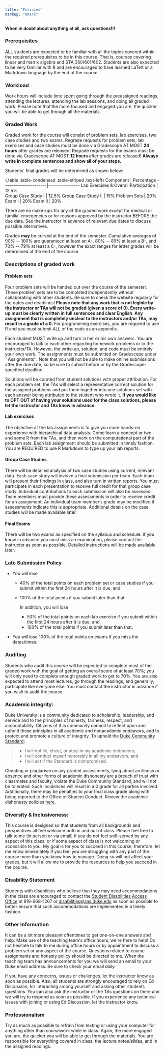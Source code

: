 ```yaml
---
title: "Policies"
markup: "mmark"
---
```


**When in doubt about anything at all, ask questions!!!**


### Prerequisites

ALL students are expected to be familiar with all the topics covered within the required prerequisites to be in this course. That is, courses covering linear and matrix algebra and STA 360/601/602. Students are also expected to be very familiar with R and are encouraged to have learned LaTeX or a Markdown language by the end of the course.

### Workload

Work hours will include time spent going through the preassigned readings, attending the lectures, attending the lab sessions, and doing all graded work. Please note that the more focused and engaged you are, the quicker you will be able to get through all the materials.

### Graded Work

Graded work for the course will consist of problem sets, lab exercises, two case studies and two exams. Regrade requests for problem sets, lab exercises and case studies must be done via Gradescope AT MOST **24 hours** after grades are released! Regrade requests for the exams must be done via Gradescope AT MOST  **12 hours** after grades are released! **Always write in complete sentences and show all of your steps.**

Students' final grades will be determined as shown below:

{.table .table-condensed .table-striped .text-left}
Component             | Percentage
----------------------|----------------
Lab Exercises & Overall Participation | 12.5%\
Group Case Study I | 12.5%
Group Case Study II | 15%
Problem Sets | 20%
Exam I | 20%
Exam II | 20%

There are no make-ups for any of the graded work except for medical or familial emergencies or for reasons approved by the instructor BEFORE the due date. See the instructor in advance of relevant due dates to discuss possible alternatives. 
	
Grades **may** be curved at the end of the semester. Cumulative averages of 90% -- 100% are guaranteed at least an A-, 80% -- 89% at least a B-, and 70% -- 79% at least a C-, however the exact ranges for letter grades will be determined at the end of the course.


### Descriptions of graded work

#### Problem sets
Four problem sets will be handed out over the course of the semester. These problem sets are to be completed independently without collaborating with other students. Be sure to check the website regularly for the dates and deadlines! **Please note that any work that is not legible by the instructor or TAs will not be graded (given a score  of 0). Every write-up must be clearly written in full sentences and clear English. Any assignment that is completely unclear to the instructors and/or TAs, may result in a grade of a 0.** For programming exercises, you are required to use R and you must submit ALL of the code as an appendix.  

Each student MUST write up and turn in her or his own answers. You are encouraged to talk to each other regarding homework problems or to the instructor/TA. However, the write-up, solution, and code must be entirely your own work. The assignments must be submitted on Gradescope under ``Assignments''. Note that you will not be able to make online submissions after the due date, so be sure to submit before or by the Gradescope-specified deadline.

Solutions will be curated from student solutions with proper attribution. For each problem set, the TAs will select a representative correct solution for the assigned problems and put them together into one solutions set with each answer being attributed to the student who wrote it. **If you would like to OPT OUT of having your solutions used for the class solutions, please let the Instructor and TAs know in advance.**


#### Lab exercises
The objective of the lab assignments is to give you more hands-on experience with hierarchical data analysis. Come learn a concept or two and some R from the TAs, and then work on the computational part of the problem sets. Each lab assignment should be submitted in timely fashion. You are REQUIRED to use R Markdown to type up your lab reports.

#### Group Case Studies
There will be detailed analysis of two case studies using current, relevant data. Each case study will involve a final submission per team.
Each team will present their findings in class, and also turn in written reports. You must participate in each presentation to receive full credit for that group case study. Individual contributions to each submission will also be assessed. Team members must provide these assessments in order to receive credit for an assignment. An individual team member’s grade may be modified if assessments indicate this is appropriate. Additional details on the case studies will be made available later.

#### Final Exams
There will be two exams as specified on the syllabus and schedule. If you know in advance you must miss an examination, please contact the instructor as soon as possible. Detailed instructions will be made available later.


### Late Submission Policy

- You will lose
  + 40% of the total points on each problem set or case studies if you submit within the first 24 hours after it is due, and
  + 100% of the total points if you submit later than that.
	
	In addition, you will lose
	+ 50% of the total points on each lab exercise if you submit within the first 24 hours after it is due, and
	+ 100% of the total points if you submit later than that.
	
- You will lose 100% of the total points on exams if you miss the dates/times.


### Auditing
Students who audit this course will be expected to complete most of the graded work with the goal of getting an overall score of at least 70%; you will only need to complete enough graded work to get to 70%. You are also expected to attend most lectures, go through the readings, and generally, participate like everyone else. You must contact the instructor in advance if you wish to audit the course.


### Academic integrity:
Duke University is a community dedicated to scholarship, leadership, and service and to the principles of honesty, fairness, respect, and accountability. Citizens of this community commit to reflect upon and uphold these principles in all academic and nonacademic endeavors, and to protect and promote a culture of integrity. To uphold the [Duke Community Standard](https://studentaffairs.duke.edu/conduct/about-us/duke-community-standard):

> - I will not lie, cheat, or steal in my academic endeavors;
> - I will conduct myself honorably in all my endeavors; and
> - I will act if the Standard is compromised.

Cheating or plagiarism on any graded assessments, lying about an illness or absence and other forms of academic dishonesty are a breach of trust with classmates and faculty, violate the Duke Community Standard, and will not be tolerated. Such incidences will result in a 0 grade for all parties involved. Additionally, there may be penalties to your final class grade along with being reported to the Office of Student Conduct. Review the academic dishonesty policies [here](https://studentaffairs.duke.edu/conduct/z-policies/academic-dishonesty).


### Diversity & Inclusiveness:
This course is designed so that students from all backgrounds and perspectives all feel welcome both in and out of class. Please feel free to talk to me (in person or via email) if you do not feel well-served by any aspect of this class, or if some aspect of class is not welcoming or accessible to you. My goal is for you to succeed in this course, therefore, let me know immediately if you feel you are struggling with any part of the course more than you know how to manage. Doing so will not affect your grades, but it will allow me to provide the resources to help you succeed in the course.


### Disability Statement
Students with disabilities who believe that they may need accommodations in the class are encouraged to contact the <a href="https://access.duke.edu/students/staff.php">Student Disabilities Access Office</a> at 919-668-1267 or <a href="mailto:disabilities@aas.duke.edu">disabilities@aas.duke.edu</a> as soon as possible to better ensure that such accommodations are implemented in a timely fashion.


### Other Information
It can be a lot more pleasant oftentimes to get one-on-one answers and help. Make use of the teaching team's office hours, we're here to help! Do not hesitate to talk to me during office hours or by appointment to discuss a problem set or any aspect of the course.  Questions related to course assignments and honesty policy should be directed to me. When the teaching team has announcements for you we will send an email to your Duke email address. Be sure to check your email daily.

If you have any concerns, issues or challenges, let the instructor know as soon as possible. Also, all students are strongly encouraged to rely on Ed Discussion, for interacting among yourself and asking other students questions. You can also ask the instructor or the TAs questions on there and we will try to respond as soon as possible.  If you experience any technical issues with joining or using Ed Discussion, let the instructor know.


### Professionalism
Try as much as possible to refrain from texting or using your computer for anything other than coursework while in class. Again, the more engaged you are, the quicker you will be able to get through the materials. You are responsible for everything covered in class, the lecture notes/slides, and in the assigned readings.

